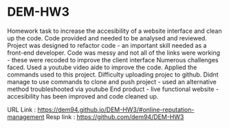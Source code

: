 # DEM-HW3

Homework task to increase the accesibility of a website interface and clean up the code. Code provided and needed to be analysed and reviewed. 
Project was designed to refactor code - an important skill needed as a front-end developer. 
Code was messy and not all of the links were working - these were recoded to improve the client interface
Numerous challenges faced. Used a youtube video aide to improve the code. Applied the commands used to this project.
Difficulty uploading projec to github. Didnt manage to use commands to clone and push project - used an alternative method troubleshooted via youtube
End product - live functional website - accesibility has been improved and code cleaned up. 

URL Link : https://dem94.github.io/DEM-HW3/#online-reputation-management
Resp link : https://github.com/dem94/DEM-HW3

